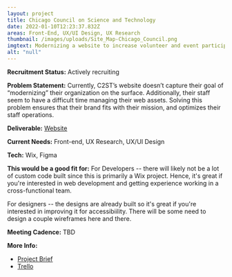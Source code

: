 ```yaml
---
layout: project
title: Chicago Council on Science and Technology
date: 2022-01-10T12:23:37.832Z
areas: Front-End, UX/UI Design, UX Research
thumbnail: /images/uploads/Site_Map-Chicago_Council.png
imgtext: Modernizing a website to increase volunteer and event participation
alt: "null"
---
```

**Recruitment Status:** Actively recruiting

**Problem Statement:** Currently, C2ST’s website doesn’t capture their goal of “modernizing” their organization on the surface. Additionally, their staff seem to have a difficult time managing their web assets. Solving this problem ensures that their brand fits with their mission, and optimizes their staff operations.

**Deliverable:** [Website](https://www.c2st.org/)

**Current Needs:** Front-end, UX Research, UX/UI Design

**Tech:** Wix, Figma

**This would be a good fit for:** For Developers -- there will likely not be a lot of custom code built since this is primarily a Wix project. Hence, it's great if you're interested in web development and getting experience working in a cross-functional team.

For designers -- the designs are already built so it's great if you're interested in improving it for accessibiility. There will be some need to design a couple wireframes here and there.

**Meeting Cadence:** TBD

**More Info:**
- [Project Brief](https://docs.google.com/document/d/1INlaxG-2HY9RJ6T3x7_yHJIQYEAwlDfUJTyrC_dDkFY/edit?usp=sharing)
- [Trello](https://trello.com/b/hNmFqUFT/chicago-council-on-science-technology)
